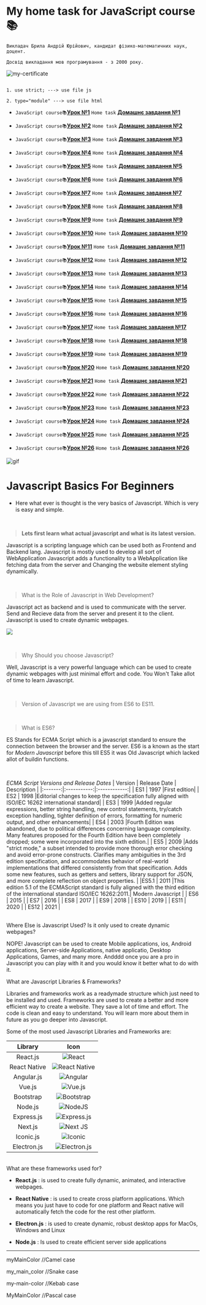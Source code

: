 # My home task for JavaScript course📚

```
Викладач Брила Андрій Юрійович, кандидат фізико-математичних наук, доцент.

Досвід викладання мов програмування - з 2000 року.

```

![my-certificate](./assets/javascript-en.png)

```

1. use strict; ---> use file js

2. type="module" ---> use file html

```

- `JavaScript course📚`[**Урок №1**](https://youtube.com/live/fnJfUNaDpEc?feature=share)
  `Home task`
  [**Домашнє завдання №1**](https://drive.google.com/drive/folders/1-luVq8_1syEQ-QTTdRruHWxvd0eNGtVJ?usp=sharing)

- `JavaScript course📚`[**Урок №2**](https://youtube.com/live/Fr-f5VtJaY0?feature=share)
  `Home task`
  [**Домашнє завдання №2**](https://drive.google.com/drive/folders/1Y1mfIt9QB4xfoF0VFbijz-7Z3oIH677E?usp=sharing)

- `JavaScript course📚`[**Урок №3**](https://youtube.com/live/uLhGTWkupbk?feature=share)
  `Home task`
  [**Домашнє завдання №3**](https://drive.google.com/drive/folders/1M5igFN6XDvV5EHXSLBdRw4vB_Ninb-pJ?usp=sharing)

- `JavaScript course📚`[**Урок №4**](https://youtube.com/live/w6_Qs2D068w?feature=share)
  `Home task`
  [**Домашнє завдання №4**](https://drive.google.com/drive/folders/1M5igFN6XDvV5EHXSLBdRw4vB_Ninb-pJ?usp=sharing)

- `JavaScript course📚`[**Урок №5**](https://youtube.com/live/mlW62Jeu3vE?feature=share)
  `Home task`
  [**Домашнє завдання №5**](https://drive.google.com/drive/folders/1vwqQHDAyxGO5F-nyS1mPRH1phm9DcMlo?usp=sharing)

- `JavaScript course📚`[**Урок №6**](https://youtube.com/live/pNgSVCs3B8A?feature=share)
  `Home task`
  [**Домашнє завдання №6**](https://drive.google.com/drive/folders/1PEyUn2NUAJJBnDGfWRvzpfRtM_Li62Mg?usp=sharing)

- `JavaScript course📚`[**Урок №7**](https://youtube.com/live/T8kNXv0vcGU?feature=share)
  `Home task`
  [**Домашнє завдання №7**](https://drive.google.com/drive/folders/1BTab-oGw_5NyR3_bon4bNA2i5PHm6f95?usp=sharing)

- `JavaScript course📚`[**Урок №8**](https://youtube.com/live/TnLFK4HZaBw?feature=share)
  `Home task`
  [**Домашнє завдання №8**](https://drive.google.com/drive/folders/1OdsYzG9vPNstvC_E3CUKlbn43OMDRWM0?usp=sharing)

- `JavaScript course📚`[**Урок №9**](https://youtube.com/live/N2WZ5HFZv1I?feature=share)
  `Home task`
  [**Домашнє завдання №9**](https://drive.google.com/drive/folders/1bahD2w-_yltZzZX7CB0gIK0fWQ61Kpxq?usp=sharing)

- `JavaScript course📚`[**Урок №10**](https://youtube.com/live/XVvvDQ0awVU?feature=share)
  `Home task`
  [**Домашнє завдання №10**](https://drive.google.com/drive/folders/1jrF3QMvOmJXJ-Jx5J5NLx7W5RadFc7XA?usp=sharing)

- `JavaScript course📚`[**Урок №11**](https://youtube.com/live/F8RJBDEv9fw?feature=share)
  `Home task`
  [**Домашнє завдання №11**](https://drive.google.com/drive/folders/1XX65wtZYh4sgV9CksbgKOkrwIruE7D6x?usp=sharing)

- `JavaScript course📚`[**Урок №12**](https://youtube.com/live/zzDhh4KD6JY?feature=share)
  `Home task`
  [**Домашнє завдання №12**](https://drive.google.com/drive/folders/11vAB2pTZzggFEm8qTCT2-K4jKYz0RKor?usp=sharing)

- `JavaScript course📚`[**Урок №13**](https://youtube.com/live/Vd81WLht5I4?feature=share)
  `Home task`
  [**Домашнє завдання №13**](https://drive.google.com/drive/folders/1Z4B1XXR3rmCPdj4p2dNcAPVcLbEqByXs?usp=sharing)

- `JavaScript course📚`[**Урок №14**](https://youtube.com/live/T33CJSxXixw?feature=share)
  `Home task`
  [**Домашнє завдання №14**](https://drive.google.com/drive/folders/1owpDMqP7Pu7jK55QbIQcCnhk46PAlghM?usp=sharing)

- `JavaScript course📚`[**Урок №15**](https://youtube.com/live/9crtAifIjW4?feature=share)
  `Home task`
  [**Домашнє завдання №15**](https://drive.google.com/drive/folders/10LTwkUxS3OLy54zsfVsUs80Oq8fkr-JK?usp=sharing)

- `JavaScript course📚`[**Урок №16**](https://youtube.com/live/JNl-fb6uGbg?feature=share)
  `Home task`
  [**Домашнє завдання №16**](https://drive.google.com/drive/folders/1Xjg6wDPi0NwPlxofNCQqi00dPWRMFepd?usp=sharing)

- `JavaScript course📚`[**Урок №17**](https://youtube.com/live/2aYIcTsYETY?feature=share)
  `Home task`
  [**Домашнє завдання №17**](https://drive.google.com/drive/folders/1CJAEmljvNc0iqJrOnvC0IMBe_uAnFD06?usp=sharing)

- `JavaScript course📚`[**Урок №18**](https://youtube.com/live/eTBvKzhPDEE?feature=share)
  `Home task`
  [**Домашнє завдання №18**](https://drive.google.com/drive/folders/127AwfXRs-6F4_RTLx4bNX5fghZyK2ZZk?usp=sharing)

- `JavaScript course📚`[**Урок №19**](https://youtube.com/live/F0QCqsT9uZg?feature=share)
  `Home task`
  [**Домашнє завдання №19**](https://drive.google.com/drive/folders/10NEcU--OV5XWM4U5Bo14OBOPYNjsiz4b?usp=sharing)

- `JavaScript course📚`[**Урок №20**](https://youtube.com/live/RO4MoX6Ad_E?feature=share)
  `Home task`
  [**Домашнє завдання №20**](https://drive.google.com/drive/folders/1lDq70ZFzCNGwYSfDLPhY39PvINQP4GWJ?usp=sharing)

- `JavaScript course📚`[**Урок №21**](https://youtube.com/live/igIIF5RYuhk?feature=share)
  `Home task`
  [**Домашнє завдання №21**](https://drive.google.com/drive/folders/1WRTZJPkD2BfOssavP-t6pKggiX_jfxS3?usp=sharing)

- `JavaScript course📚`[**Урок №22**](https://youtube.com/live/JT12lzOGXsI?feature=share)
  `Home task`
  [**Домашнє завдання №22**](https://drive.google.com/drive/folders/1vQotcNUp278W0ZVYw_8WCdAmneNg3nL4?usp=sharing)

- `JavaScript course📚`[**Урок №23**](https://youtube.com/live/XDNxqWF4klc?feature=share)
  `Home task`
  [**Домашнє завдання №23**](https://drive.google.com/drive/folders/1Qe0uP8ifI73xARlFVKIQGvY2byQO-N7f?usp=sharing)

- `JavaScript course📚`[**Урок №24**](https://youtube.com/live/rJ3Hdku0uRw?feature=share)
  `Home task`
  [**Домашнє завдання №24**](https://drive.google.com/drive/folders/11yvzRV5LM2JuTtE_XjdTGp8mlZQUL_xE?usp=sharing)

- `JavaScript course📚`[**Урок №25**](https://youtube.com/live/ThdnraoowXI?feature=share)
  `Home task`
  [**Домашнє завдання №25**](https://drive.google.com/drive/folders/1UrgANCnsrKotyrRfHiK_b0KfTCa2GMV_?usp=sharing)

- `JavaScript course📚`[**Урок №26**](https://youtube.com/live/w1sWgfnT1bY?feature=share)
  `Home task`
  [**Домашнє завдання №26**](https://drive.google.com/drive/folders/1l7NpNAV7DKT7Rdqy-uSShhRXUbsZDizg?usp=sharing)

![gif](./assets/js-gif.gif)

# Javascript Basics For Beginners

- Here what ever is thought is the very basics of Javascript. Which is very is
  easy and simple.

<br>

> **Lets first learn what actual javascript and what is its latest version.**

Javascript is a scripting language which can be used both as Frontend and
Backend lang. Javascript is mostly used to develop all sort of WebApplication
Javascript adds a functionality to a WebApplication like fetching data from the
server and Changing the website element styling dynamically.

<br>

> What is the Role of Javascript in Web Development?

Javascript act as backend and is used to communicate with the server. Send and
Recieve data from the server and present it to the client. Javascript is used to
create dynamic webpages.

![](./assets/js-1.png)

<br>

> Why Should you choose Javascript?

Well, Javascript is a very powerful language which can be used to create dynamic
webpages with just minimal effort and code. You Won't Take allot of time to
learn Javascript.

<br>

> Version of Javascript we are using from ES6 to ES11.

<br>

> What is ES6?

ES Stands for ECMA Script which is a javascript standard to ensure the
connection between the browser and the server. ES6 is a known as the start for
_Modern Javascript_ before this till ES5 it was Old Javascript which lacked
allot of buildin functions.

<br>

_ECMA Script Versions and Release Dates_ | Version | Release Date | Description
| |:-------:|:-----------:|:------------:| | ES1 | 1997 |First edition| | ES2 |
1998 |Editorial changes to keep the specification fully aligned with ISO/IEC
16262 international standard| | ES3 | 1999 |Added regular expressions, better
string handling, new control statements, try/catch exception handling, tighter
definition of errors, formatting for numeric output, and other enhancements| |
ES4 | 2003 |Fourth Edition was abandoned, due to political differences
concerning language complexity. Many features proposed for the Fourth Edition
have been completely dropped; some were incorporated into the sixth edition.| |
ES5 | 2009 |Adds "strict mode," a subset intended to provide more thorough error
checking and avoid error-prone constructs. Clarifies many ambiguities in the 3rd
edition specification, and accommodates behavior of real-world implementations
that differed consistently from that specification. Adds some new features, such
as getters and setters, library support for JSON, and more complete reflection
on object properties. | |ES5.1 | 2011 |This edition 5.1 of the ECMAScript
standard is fully aligned with the third edition of the international standard
ISO/IEC 16262:2011.| Modern Javascript | | ES6 | 2015 | | ES7 | 2016 | | ES8 |
2017 | | ES9 | 2018 | | ES10 | 2019 | | ES11 | 2020 | | ES12 | 2021 |

<br>
Where Else is Javascript Used? Is it only used to create dynamic webpages?

NOPE! Javascript can be used to create Mobile applications, ios, Android
applications, Server-side Applications, native applicatio, Desktop Applications,
Games, and many more. Andddd once you are a pro in Javascript you can play with
it and you would know it better what to do with it.

What are Javascript Libraries & Frameworks?

Libraries and frameworks work as a readymade structure which just need to be
installed and used. Frameworks are used to create a better and more efficient
way to create a website. They save a lot of time and effort. The code is clean
and easy to understand. You will learn more about them in future as you go
deeper into Javascript.

Some of the most used Javascript Libraries and Frameworks are:

|   Library    |                                                            Icon                                                             |
| :----------: | :-------------------------------------------------------------------------------------------------------------------------: |
|   React.js   |        ![React](https://img.shields.io/badge/react-%2320232a.svg?style=for-the-badge&logo=react&logoColor=%2361DAFB)        |
| React Native | ![React Native](https://img.shields.io/badge/react_native-%2320232a.svg?style=for-the-badge&logo=react&logoColor=%2361DAFB) |
|  Angular.js  |       ![Angular](https://img.shields.io/badge/angular-%23DD0031.svg?style=for-the-badge&logo=angular&logoColor=white)       |
|    Vue.js    |      ![Vue.js](https://img.shields.io/badge/vuejs-%2335495e.svg?style=for-the-badge&logo=vuedotjs&logoColor=%234FC08D)      |
|  Bootstrap   |    ![Bootstrap](https://img.shields.io/badge/bootstrap-%23563D7C.svg?style=for-the-badge&logo=bootstrap&logoColor=white)    |
|   Node.js    |           ![NodeJS](https://img.shields.io/badge/node.js-6DA55F?style=for-the-badge&logo=node.js&logoColor=white)           |
|  Express.js  |  ![Express.js](https://img.shields.io/badge/express.js-%23404d59.svg?style=for-the-badge&logo=express&logoColor=%2361DAFB)  |
|   Next.js    |            ![Next JS](https://img.shields.io/badge/Next-black?style=for-the-badge&logo=next.js&logoColor=white)             |
|  Iconic.js   |            ![Iconic](https://img.shields.io/badge/Iconic-16B7FB?style=for-the-badge&logo=react&logoColor=black)             |
| Electron.js  |       ![Electron.js](https://img.shields.io/badge/Electron-191970?style=for-the-badge&logo=Electron&logoColor=white)        |

<br>
What are these frameworks used for?

- **React.js** : is used to create fully dynamic, animated, and interactive
  webpages.

- **React Native** : is used to create cross platform applications. Which means
  you just have to code for one platform and React native will automatically
  fetch the code for the rest other platform.

- **Electron.js** : is used to create dynamic, robust desktop apps for MacOs,
  Windows and Linux
- **Node.js** : Is used to create efficient server side applications

---

myMainColor //Camel case

my_main_color //Snake case

my-main-color //Kebab case

MyMainColor //Pascal case
